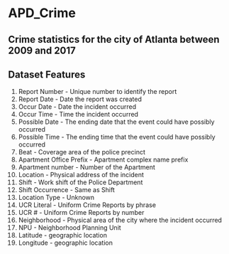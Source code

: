 # APD_Crime
## Crime statistics for the city of Atlanta between 2009 and 2017
## Dataset Features
 1. Report Number - Unique number to identify the report
 2. Report Date - Date the report was created
 3. Occur Date - Date the incident occurred
 4. Occur Time - Time the incident occurred
 5. Possible Date - The ending date that the event could have possibly occurred
 6. Possible Time - The ending time that the event could have possibly occurred
 7. Beat - Coverage area of the police precinct
 8. Apartment Office Prefix - Apartment complex name prefix
 9. Apartment number - Number of the Apartment
 10. Location - Physical address of the incident
 11. Shift - Work shift of the Police Department
 12. Shift Occurrence - Same as Shift
 13. Location Type - Unknown
 14. UCR Literal - Uniform Crime Reports by phrase
 15. UCR # - Uniform Crime Reports by number
 16. Neighborhood - Physical area of the city where the incident occurred
 17. NPU - Neighborhood Planning Unit
 18. Latitude - geographic location
 19. Longitude - geographic location
